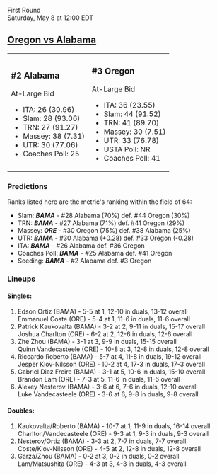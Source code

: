 First Round  
Saturday, May 8 at 12:00 EDT
## [Oregon vs Alabama](https://www.ncaa.com/game/5833400) 

<table><tr><td>  

### #2 Alabama  

At-Large Bid  
- ITA: 26 (30.96)  
- Slam: 28 (93.06)  
- TRN: 27 (91.27)  
- Massey: 38 (7.31)  
- UTR: 30 (77.06)  
- Coaches Poll: 25  

</td><td>  

### #3 Oregon  

At-Large Bid  
- ITA: 36 (23.55)  
- Slam: 44 (91.52)  
- TRN: 41 (89.70)  
- Massey: 30 (7.51)  
- UTR: 33 (76.78)  
- USTA Poll: NR  
- Coaches Poll: 41  

</td></tr></table>  

 ### Predictions  

Ranks listed here are the metric's ranking within the field of 64:  
- Slam: ***BAMA*** - #28 Alabama (70%) def. #44 Oregon (30%)  
- TRN: ***BAMA*** - #27 Alabama (71%) def. #41 Oregon (29%)  
- Massey: ***ORE*** - #30 Oregon (75%) def. #38 Alabama (25%)  
- UTR: ***BAMA*** - #30 Alabama (+0.28) def. #33 Oregon (-0.28)  
- ITA: ***BAMA*** - #26 Alabama def. #36 Oregon  
- Coaches Poll: ***BAMA*** - #25 Alabama def. #41 Oregon  
- Seeding: ***BAMA*** - #2 Alabama def. #3 Oregon  

 ### Lineups  

 #### Singles:  
1. Edson Ortiz (BAMA) - 5-5 at 1, 12-10 in duals, 13-12 overall  
  Emmanuel Coste (ORE) - 5-4 at 1, 11-6 in duals, 11-6 overall
2. Patrick Kaukovalta (BAMA) - 3-2 at 2, 9-11 in duals, 15-17 overall  
  Joshua Charlton (ORE) - 6-2 at 2, 12-6 in duals, 12-6 overall
3. Zhe Zhou (BAMA) - 3-1 at 3, 9-9 in duals, 15-15 overall  
  Quinn Vandecasteele (ORE) - 10-8 at 3, 12-8 in duals, 12-8 overall
4. Riccardo Roberto (BAMA) - 5-7 at 4, 11-8 in duals, 19-12 overall  
  Jesper Klov-Nilsson (ORE) - 10-2 at 4, 17-3 in duals, 17-3 overall
5. Gabriel Diaz Freire (BAMA) - 3-1 at 5, 10-6 in duals, 15-10 overall  
  Brandon Lam (ORE) - 7-3 at 5, 11-6 in duals, 11-6 overall
6. Alexey Nesterov (BAMA) - 3-6 at 6, 7-6 in duals, 12-10 overall  
  Luke Vandecasteele (ORE) - 3-6 at 6, 9-8 in duals, 9-8 overall

 #### Doubles:  
1. Kaukovalta/Roberto (BAMA) - 10-7 at 1, 11-9 in duals, 16-14 overall  
  Charlton/Vandecasteele (ORE) - 9-3 at 1, 9-3 in duals, 9-3 overall
2. Nesterov/Ortiz (BAMA) - 3-3 at 2, 7-7 in duals, 7-7 overall  
  Coste/Klov-Nilsson (ORE) - 4-5 at 2, 12-8 in duals, 12-8 overall
3. Garza/Zhou (BAMA) - 0-2 at 3, 0-2 in duals, 0-2 overall  
  Lam/Matsushita (ORE) - 4-3 at 3, 4-3 in duals, 4-3 overall